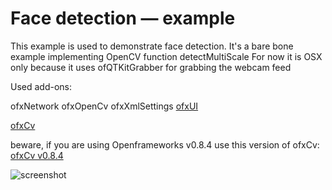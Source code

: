 # Face detection — example
    

This example is used to demonstrate face detection.
It's a bare bone example implementing OpenCV function detectMultiScale
For now it is OSX only because it uses ofQTKitGrabber for grabbing the webcam feed

Used add-ons:

ofxNetwork
ofxOpenCv
ofxXmlSettings
[ofxUI](https://github.com/rezaali/ofxUI)

[ofxCv](https://github.com/kylemcdonald/ofxCv)

beware, if you are using Openframeworks v0.8.4 use this version of ofxCv:
[ofxCv v0.8.4](https://github.com/kylemcdonald/ofxCv/tree/0.8.4)


![screenshot](http://www.nocomputer.be/yescomputer/facetracker_screenshot.png)  
